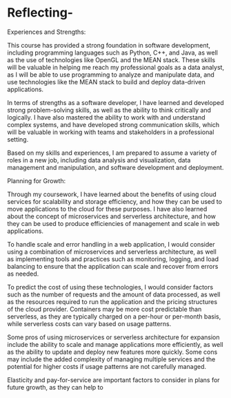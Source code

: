 # Reflecting-

Experiences and Strengths:

This course has provided a strong foundation in software development, including programming languages such as Python, C++, and Java, as well as the use of technologies like OpenGL and the MEAN stack. These skills will be valuable in helping me reach my professional goals as a data analyst, as I will be able to use programming to analyze and manipulate data, and use technologies like the MEAN stack to build and deploy data-driven applications.

In terms of strengths as a software developer, I have learned and developed strong problem-solving skills, as well as the ability to think critically and logically. I have also mastered the ability to work with and understand complex systems, and have developed strong communication skills, which will be valuable in working with teams and stakeholders in a professional setting.

Based on my skills and experiences, I am prepared to assume a variety of roles in a new job, including data analysis and visualization, data management and manipulation, and software development and deployment.

Planning for Growth:

Through my coursework, I have learned about the benefits of using cloud services for scalability and storage efficiency, and how they can be used to move applications to the cloud for these purposes. I have also learned about the concept of microservices and serverless architecture, and how they can be used to produce efficiencies of management and scale in web applications.

To handle scale and error handling in a web application, I would consider using a combination of microservices and serverless architecture, as well as implementing tools and practices such as monitoring, logging, and load balancing to ensure that the application can scale and recover from errors as needed.

To predict the cost of using these technologies, I would consider factors such as the number of requests and the amount of data processed, as well as the resources required to run the application and the pricing structures of the cloud provider. Containers may be more cost predictable than serverless, as they are typically charged on a per-hour or per-month basis, while serverless costs can vary based on usage patterns.

Some pros of using microservices or serverless architecture for expansion include the ability to scale and manage applications more efficiently, as well as the ability to update and deploy new features more quickly. Some cons may include the added complexity of managing multiple services and the potential for higher costs if usage patterns are not carefully managed.

Elasticity and pay-for-service are important factors to consider in plans for future growth, as they can help to




